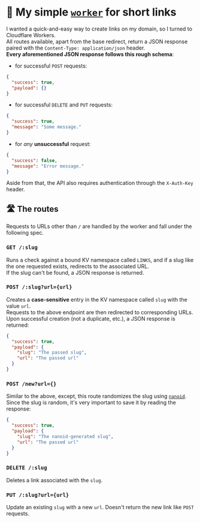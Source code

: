 # 👄 My simple [`worker`](https://developers.cloudflare.com/workers/) for short links
I wanted a quick-and-easy way to create links on my domain, so I turned to Cloudflare Workers.  
All routes available, apart from the base redirect, return a JSON response paired with the `Content-Type: application/json` header.  
**Every aforementioned JSON response follows this rough schema**:
- for successful `POST` requests:
```json
{
  "success": true,
  "payload": {}
}
```
- for successful `DELETE` and `PUT` requests:
```json
{
  "success": true,
  "message": "Some message."
}
```
- for *any* **unsuccessful** request:
```json
{
  "success": false,
  "message": "Error message."
}
```
Aside from that, the API also requires authentication through the `X-Auth-Key` header. 

## 🛣️ The routes
Requests to URLs other than `/` are handled by the worker and fall under the following spec. 

### `GET /:slug`
Runs a check against a bound KV namespace called `LINKS`, and if a slug like the one requested exists, redirects to the associated URL.  
If the slug can't be found, a JSON response is returned.

### `POST /:slug?url={url}`
Creates a **case-sensitive** entry in the KV namespace called `slug` with the value `url`.  
Requests to the above endpoint are then redirected to corresponding URLs.  
Upon successful creation (not a duplicate, etc.), a JSON response is returned:  
```json
{
  "success": true,
  "payload": {
    "slug": "The passed slug",
    "url": "The passed url"
  }
}
```

### `POST /new?url={}`
Similar to the above, except, this route randomizes the slug using [`nanoid`](https://www.npmjs.com/package/nanoid).  
Since the slug is random, it's very important to save it by reading the response:
```json
{
  "success": true,
  "payload": {
    "slug": "The nanoid-generated slug",
    "url": "The passed url"
  }
}
```

### `DELETE /:slug`
Deletes a link associated with the `slug`.

### `PUT /:slug?url={url}`
Update an existing `slug` with a new `url`. Doesn't return the new link like `POST` requests.

